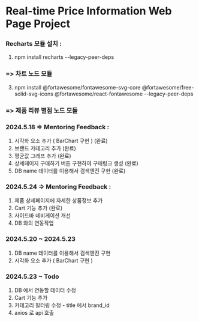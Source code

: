 # Real-time Price Information Web Page Project

### Recharts 모듈 설치 : 
1. npm install recharts --legacy-peer-deps
###   => 차트 노드 모듈
3. npm install @fortawesome/fontawesome-svg-core @fortawesome/free-solid-svg-icons @fortawesome/react-fontawesome --legacy-peer-deps
###   => 제품 리뷰 별점 노드 모듈

### 2024.5.18 => Mentoring Feedback : 
1. 시각화 요소 추가 ( BarChart 구현 ) (완료)
2. 브랜드 카테고리 추가 (완료)
3. 평균값 그래프 추가 (완료)
4. 상세페이지 구매하기 버튼 구현하여 구매링크 생성 (완료)
5. DB name 데이터를 이용해서 검색엔진 구현 (완료)

### 2024.5.24 => Mentoring Feedback :
1. 제품 상세페이지에 자세한 상품정보 추가
2. Cart 기능 추가 (완료)
3. 사이드바 네비게이션 개선
4. DB 와의 연동작업

### 2024.5.20 ~ 2024.5.23
1. DB name 데이터를 이용해서 검색엔진 구현 
2. 시각화 요소 추가 ( BarChart 구현 )

### 2024.5.23 ~ Todo
1. DB 에서 연동할 데이터 수정 
2. Cart 기능 추가
3. 카테고리 필터링 수정 - title 에서 brand_id
4. axios 로 api 호출

